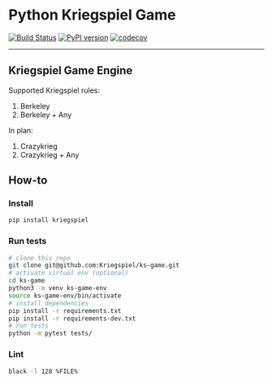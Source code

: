 # Python Kriegspiel Game

[![Build Status](https://travis-ci.org/Kriegspiel/ks-game.svg?branch=master)](https://travis-ci.org/Kriegspiel/ks-game)
[![PyPI version](https://badge.fury.io/py/kriegspiel.svg)](https://badge.fury.io/py/kriegspiel)
[![codecov](https://codecov.io/gh/Kriegspiel/ks-game/branch/master/graph/badge.svg)](https://codecov.io/gh/Kriegspiel/ks-game)

---

## Kriegspiel Game Engine

Supported Kriegspiel rules:

1. Berkeley
2. Berkeley + Any

In plan:

1. Crazykrieg
2. Crazykrieg + Any


## How-to

### Install

```bash
pip install kriegspiel
```

### Run tests

```bash
# clone this repo
git clone git@github.com:Kriegspiel/ks-game.git
# activate virtual env (optional)
cd ks-game
python3 -m venv ks-game-env
source ks-game-env/bin/activate
# install dependencies
pip install -r requirements.txt
pip install -r requirements-dev.txt
# run tests
python -m pytest tests/
```

### Lint

```bash
black -l 128 %FILE%
```
